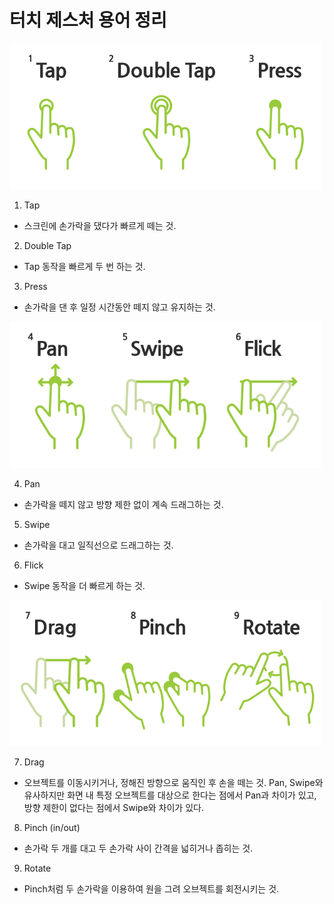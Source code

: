 # 터치 제스처 용어 정리

<img src="./tab-doubletab-press.png" width="500" />

1. Tap

- 스크린에 손가락을 댔다가 빠르게 떼는 것.

2. Double Tap

- Tap 동작을 빠르게 두 번 하는 것.

3. Press

- 손가락을 댄 후 일정 시간동안 떼지 않고 유지하는 것.

<img src="./pan-swipe-flick.png" width="500" />

4. Pan

- 손가락을 떼지 않고 방향 제한 없이 계속 드래그하는 것.

5. Swipe

- 손가락을 대고 일직선으로 드래그하는 것.

6. Flick

- Swipe 동작을 더 빠르게 하는 것.

<img src="./drag-pinch-rotate.png" width="500" />

7. Drag

- 오브젝트를 이동시키거나, 정해진 방향으로 움직인 후 손을 떼는 것. Pan, Swipe와 유사하지만 화면 내 특정 오브젝트를 대상으로 한다는 점에서 Pan과 차이가 있고, 방향 제한이 없다는 점에서 Swipe와 차이가 있다.

8. Pinch (in/out)

- 손가락 두 개를 대고 두 손가락 사이 간격을 넓히거나 좁히는 것.

9. Rotate

- Pinch처럼 두 손가락을 이용하여 원을 그려 오브젝트를 회전시키는 것.
